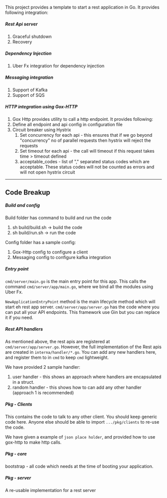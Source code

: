 This project provides a template to start a rest application in Go. It provides following integration:

##### Rest Api server

1. Graceful shutdown
2. Recovery

##### Dependency Injection

1. Uber Fx integration for dependency injection

##### Messaging integration

1. Support of Kafka
2. Support of SQS

##### HTTP integration using Gox-HTTP

1. Gox Http provides utility to call a http endpoint. It provides following:
2. Define all endpoint and api config in configuration file
3. Circuit breaker using Hystrix
    1. Set concurrency for each api - this ensures that if we go beyond "concurrency" no of parallel requests then
       hystrix will reject the requests
    2. Set timeout for each api - the call will timeout if this request takes time > timeout defined
    3. acceptable_codes - list of "," separated status codes which are acceptable. These status codes will not be
       counted as errors and will not open hystrix circuit

---

## Code Breakup

##### Build and config

Build folder has command to build and run the code
1. sh build/build.sh -> build the code 
2. sh build/run.sh -> run the code

Config folder has a sample config:
1. Gox-Http config to configure a client
2. Messaging config to configure kafka integration

##### Entry point

```cmd/server/main.go``` is the main entry point for this app. This calls the command ```cmd/server/app/main.go```,
where we bind all the modules using Uber Fx.

```NewApplicationEntryPoint``` method is the main lifecycle method which will start eh rest app
server. ```cmd/server/app/server.go```
has the code where you can put all your API endpoints. This framework use Gin but you can replace it if you need.

##### Rest API handlers

As mentioned above, the rest apis are registered at ```cmd/server/app/server.go```. However, the full implementation of
the Rest apis are created in ```interna/handler/*.go```. You can add any new handlers here, and register them to
in ```cmd``` to keep ```cmd``` lightweight.

We have provided 2 sample handler:
1. user handler - this shows an approach where handlers are encapsulated in a struct.
2. random handler - this shows how to can add any other handler (approach 1 is recommended)

##### Pkg - Clients
This contains the code to talk to any other client. You should keep generic code here. Anyone else should be able to import 
```.../pkg/clients``` to re-use the code.

We have given a example of ```json place holder```, and provided how to use gox-http to make http calls.

##### Pkg - core
bootstrap - all code which needs at the time of booting your application.

##### Pkg - server
A re-usable implementation for a rest server